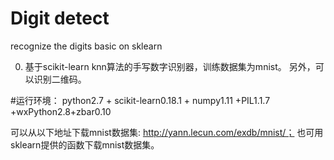 # **Digit detect**

recognize the digits basic on sklearn

0. 基于scikit-learn knn算法的手写数字识别器，训练数据集为mnist。
另外，可以识别二维码。

#运行环境：
python2.7 + scikit-learn0.18.1 + numpy1.11 +PIL1.1.7 +wxPython2.8+zbar0.10

可以从以下地址下载mnist数据集: http://yann.lecun.com/exdb/mnist/；
也可用sklearn提供的函数下载mnist数据集。

